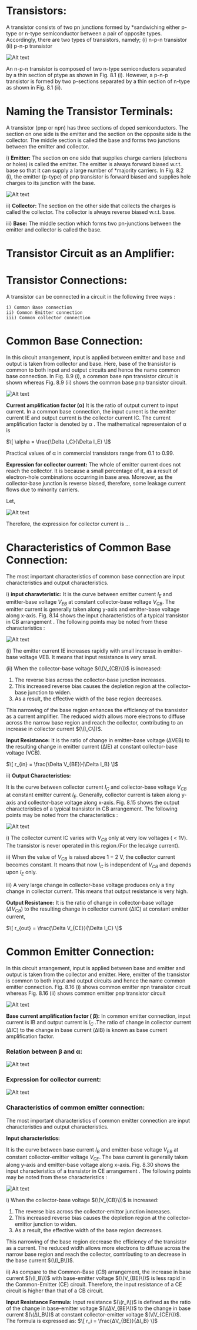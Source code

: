 # Transistors:

A transistor consists of two pn junctions formed by *sandwiching either p-type or n-type semiconductor between a pair of opposite types. Accordingly, there are two types of transistors, namely;
(i) n-p-n transistor (ii) p-n-p transistor

![Alt text](image-3.png)

An n-p-n transistor is composed of two n-type semiconductors separated by a thin section of ptype as shown in Fig. 8.1 (i). However, a p-n-p transistor is formed by two p-sections separated by a
thin section of n-type as shown in Fig. 8.1 (ii).

# Naming the Transistor Terminals:

A transistor (pnp or npn) has three sections of doped semiconductors. The section on one side is the
emitter and the section on the opposite side is the collector. The middle section is called the base and
forms two junctions between the emitter and collector.

i)  **Emitter:** The section on one side that supplies charge carriers (electrons or holes) is
called the emitter. The emitter is always forward biased w.r.t. base so that it can supply a
large number of *majority carriers. In Fig. 8.2 (i), the emitter (p-type) of pnp transistor is forward
biased and supplies hole charges to its junction with the base.

![Alt text](image-4.png)

ii) **Collector:** The section on the other side that collects the charges is called the collector. The
collector is always reverse biased w.r.t. base. 

iii) **Base:** The middle section which forms two pn-junctions between the emitter and collector
is called the base.


#  Transistor Circuit as an Amplifier:


# Transistor Connections:

 A transistor can be connected in a circuit in the following three ways :
    
    i) Common Base connection
    ii) Common Emitter connection
    iii) Common collector connection


# Common Base Connection: 

In this circuit arrangement, input is applied between emitter and base and output is taken from collector and base. Here, base of the transistor is common to both input and output circuits and hence the name common base connection. In Fig. 8.9 (i), a common base npn transistor circuit is shown whereas
Fig. 8.9 (ii) shows the common base pnp transistor circuit.

![Alt text](image-5.png)


**Current amplification factor (α)** It is the ratio of output current to input current. In a
common base connection, the input current is the emitter current IE and output current is the collector
current IC. The current amplification factor is denoted by α . The mathematical representaion of α is 

$\[ \alpha = \frac{\Delta I_C}{\Delta I_E} \]$

Practical values of α in commercial transistors range from 0.1 to 0.99.

**Expression for collector current:**
The whole of emitter current does not reach the collector. It is because a small percentage of it, as a result of electron-hole combinations occurring in base area. Moreover, as the collector-base junction is reverse biased, therefore, some leakage current flows due to minority carriers. 

Let, 

![Alt text](image-6.png)

Therefore, the expression for collector current is  ... 

# Characteristics of Common Base Connection:

The most important characteristics of common base connection are input characteristics and output characteristics.

i) **input charavteristic:** 
It is the curve between emitter current $I_{E}$ and emitter-base voltage $V_{EB}$ at constant collector-base voltage $V_{CB}$. The emitter current is generally taken along y-axis and emitter-base voltage along x-axis. Fig. 8.14 shows the input characteristics of a typical transistor in CB arrangement . The following points may be noted from these characteristics :

![Alt text](image-7.png)

(i) The emitter current IE increases rapidly with small increase in emitter-base voltage VEB. It means that input resistance is very small.

(ii) When the collector-base voltage $(\(V_{CB}\))$ is increased:

1. The reverse bias across the collector-base junction increases.
2. This increased reverse bias causes the depletion region at the collector-base junction to widen.
3. As a result, the effective width of the base region decreases.

This narrowing of the base region enhances the efficiency of the transistor as a current amplifier. The reduced width allows more electrons to diffuse across the narrow base region and reach the collector, contributing to an increase in collector current $(\(I_C\))$.

**Input Resistance:** 
It is the ratio of change in emitter-base voltage (ΔVEB) to the resulting change in emitter current (ΔIE) at constant collector-base voltage (VCB).

$\[ r_{in} = \frac{\Delta V_{BE}}{\Delta I_B} \]$


ii) **Output Characteristics:**

It is the curve between collector current $I_{C}$ and collector-base voltage $V_{CB}$ at constant emitter current $I_{E}$. Generally, collector current is taken along y-axis and collector-base voltage along x-axis. Fig. 8.15 shows the output characteristics of a typical transistor in CB arrangement.
The following points may be noted from the characteristics :

![Alt text](image-8.png)

i) The collector current IC varies with $V_{CB}$ only at very low voltages ( < 1V). The transistor is never operated in this region.(For the lecakge current).

ii) When the value of $V_{CB}$ is raised above 1 − 2 V, the collector current becomes constant. It means that now $I_{C}$  is independent of $V_{CB}$ and depends upon $I_{E}$ only.

iii) A very large change in collector-base voltage produces only a tiny change in collector current. This means that output resistance is very high.

**Output Resistance:** It is the ratio of change in collector-base voltage $(ΔV_{CB})$ to the resulting change in collector current (ΔIC) at constant emitter current,

$\[ r_{out} = \frac{\Delta V_{CE}}{\Delta I_C} \]$


# Common Emitter Connection: 

In this circuit arrangement, input is applied between base and emitter and output is taken from the
collector and emitter. Here, emitter of the transistor is common to both input and output circuits and
hence the name common emitter connection. Fig. 8.16 (i) shows common emitter npn transistor
circuit whereas Fig. 8.16 (ii) shows common emitter pnp transistor circuit

![Alt text](image-9.png)


**Base current amplification factor ( β):** In common emitter connection, input current is IB
and output current is $I_{C}$ .The ratio of change in collector current (ΔIC) to the change in base current (ΔIB) is known as base current amplification factor.

### **Relation between β and α:** 

![Alt text](image-10.png)

### **Expression for collector current:**

![Alt text](image-11.png)

### Characteristics of common emitter connection:

The most important characteristics of common emitter connection are input characteristics and output characteristics.

**Input characteristics:** 

It is the curve between base current $I_{B}$ and emitter-base voltage $V_{EB}$ at constant collector-emitter voltage $V_{CE}$. The base current is generally taken along y-axis and emitter-base voltage along x-axis. Fig. 8.30 shows the input characteristics of a transistor in CE arrangement . The following points may be noted from these characteristics :

![Alt text](image-12.png)

i)  When the collector-base voltage $(\(V_{CB}\))$ is increased:

1. The reverse bias across the collector-emittor junction increases.
2. This increased reverse bias causes the depletion region at the collector-emittor junction to widen.
3. As a result, the effective width of the base region decreases.

This narrowing of the base region decrease the efficiency of the transistor as a current. The reduced width allows more electrons to diffuse across the narrow base region and reach the collector, contributing to an decrease in the base current $(\(I_B\))$.

ii) As compare to the Common-Base $(CB)$ arrangement, the increase in base current $(\(I_B\))$ with base-emitter voltage $(\(V_{BE}\))$ is less rapid in the Common-Emitter (CE) circuit.
Therefore, the input resistance of a CE circuit is higher than that of a CB circuit.

**Input Resistance Formula:**
Input resistance $(\(r_i\))$ is defined as the ratio of the change in base-emitter voltage $(\(ΔV_{BE}\))$ to the change in base current $(\(ΔI_B\))$ at constant collector-emitter voltage $(\(V_{CE}\))$. The formula is expressed as:
$\[ r_i = \frac{ΔV_{BE}}{ΔI_B} \]$
